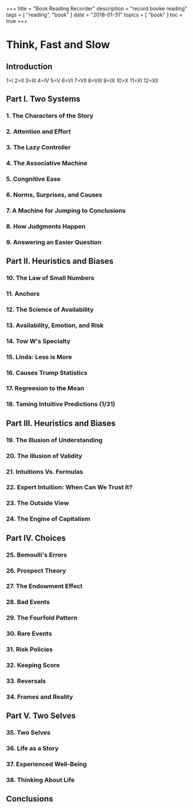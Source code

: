+++
title = "Book Reading Recorder"
description = "record booke reading"
tags = [
	"reading",
    "book"
]
date = "2018-01-31"
topics = [
    "book"
]
toc = true
+++


# Think, Fast and Slow

## Introduction

1=Ⅰ 2=Ⅱ 3=Ⅲ 4=Ⅳ 5=Ⅴ 6=Ⅵ 7=Ⅶ 8=Ⅷ 9=Ⅸ 10=Ⅹ 11=Ⅺ 12=Ⅻ

## Part Ⅰ. Two Systems

### 1. The Characters of the Story
### 2. Attention and Effort
### 3. The Lazy Controller

### 4. The Associative Machine
### 5. Congnitive Ease
### 6. Norms, Surprises, and Causes
### 7. A Machine for Jumping to Conclusions
### 8. How Judgments Happen
### 9. Answering an Easier Question


## Part Ⅱ. Heuristics and Biases

### 10. The Law of Small Numbers
### 11. Anchors
### 12. The Science of Availability
### 13. Availability, Emotion, and Risk
### 14. Tow W's Specialty
### 15. Linda: Less is More
### 16. Causes Trump Statistics
### 17. Regreesion to the Mean
### 18. Taming Intuitive Predictions (1/31)

## Part Ⅲ. Heuristics and Biases

### 19. The Illusion of Understanding
### 20. The Illusion of Validity
### 21. Intuitions Vs. Formulas
### 22. Expert Intuition: When Can We Trust It?
### 23. The Outside View
### 24. The Engine of Capitalism


## Part Ⅳ. Choices

### 25. Bemoulli's Errors
### 26. Prospect Theory
### 27. The Endowment Effect
### 28. Bad Events
### 29. The Fourfold Pattern
### 30. Rare Events
### 31. Risk Policies
### 32. Keeping Score
### 33. Reversals
### 34. Frames and Reality

## Part Ⅴ. Two Selves

### 35. Two Selves
### 36. Life as a Story
### 37. Experienced Well-Being
### 38. Thinking About Life

## Conclusions 












